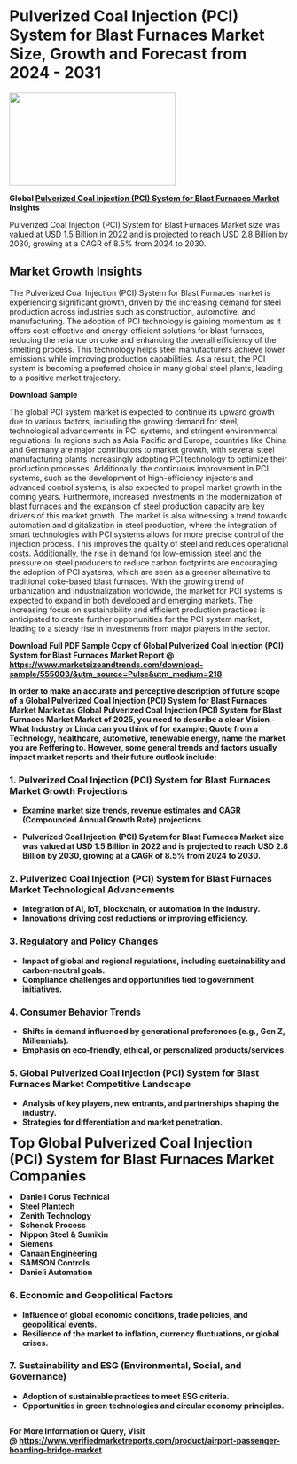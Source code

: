 <H1>Pulverized Coal Injection (PCI) System for Blast Furnaces Market Size, Growth and Forecast from 2024 - 2031</H1><img class="aligncenter size-medium wp-image-584254" src="https://thirdeyenews.in/wp-content/uploads/2024/09/Global-Market-Research-300x168.jpeg" alt="" width="300" height="168" /><p><strong>Global&nbsp;<a href="https://www.marketsizeandtrends.com/download-sample/555003/&amp;utm_source=Pulse&amp;utm_medium=218">Pulverized Coal Injection (PCI) System for Blast Furnaces Market</a> Insights</strong></p><p>Pulverized Coal Injection (PCI) System for Blast Furnaces Market size was valued at USD 1.5 Billion in 2022 and is projected to reach USD 2.8 Billion by 2030, growing at a CAGR of 8.5% from 2024 to 2030.</p><p><h2>Market Growth Insights</h2> <p>The Pulverized Coal Injection (PCI) System for Blast Furnaces market is experiencing significant growth, driven by the increasing demand for steel production across industries such as construction, automotive, and manufacturing. The adoption of PCI technology is gaining momentum as it offers cost-effective and energy-efficient solutions for blast furnaces, reducing the reliance on coke and enhancing the overall efficiency of the smelting process. This technology helps steel manufacturers achieve lower emissions while improving production capabilities. As a result, the PCI system is becoming a preferred choice in many global steel plants, leading to a positive market trajectory.</p> <p><strong>Download Sample</strong></p> <p>The global PCI system market is expected to continue its upward growth due to various factors, including the growing demand for steel, technological advancements in PCI systems, and stringent environmental regulations. In regions such as Asia Pacific and Europe, countries like China and Germany are major contributors to market growth, with several steel manufacturing plants increasingly adopting PCI technology to optimize their production processes. Additionally, the continuous improvement in PCI systems, such as the development of high-efficiency injectors and advanced control systems, is also expected to propel market growth in the coming years. Furthermore, increased investments in the modernization of blast furnaces and the expansion of steel production capacity are key drivers of this market growth. The market is also witnessing a trend towards automation and digitalization in steel production, where the integration of smart technologies with PCI systems allows for more precise control of the injection process. This improves the quality of steel and reduces operational costs. Additionally, the rise in demand for low-emission steel and the pressure on steel producers to reduce carbon footprints are encouraging the adoption of PCI systems, which are seen as a greener alternative to traditional coke-based blast furnaces. With the growing trend of urbanization and industrialization worldwide, the market for PCI systems is expected to expand in both developed and emerging markets. The increasing focus on sustainability and efficient production practices is anticipated to create further opportunities for the PCI system market, leading to a steady rise in investments from major players in the sector. <p><strong></p><p><span class=""><strong>Download Full PDF Sample Copy of Global Pulverized Coal Injection (PCI) System for Blast Furnaces Market Report</strong> @ <a href="https://www.marketsizeandtrends.com/download-sample/555003/&amp;utm_source=Pulse&amp;utm_medium=218" target="_blank">https://www.marketsizeandtrends.com/download-sample/555003/&amp;utm_source=Pulse&amp;utm_medium=218</a></span></p><p>In order to make an accurate and perceptive description of future scope of a Global&nbsp;Pulverized Coal Injection (PCI) System for Blast Furnaces Market Market as Global&nbsp;Pulverized Coal Injection (PCI) System for Blast Furnaces Market Market of 2025, you need to describe a clear Vision &ndash; What Industry or Linda can you think of for example: Quote from a Technology, healthcare, automotive, renewable energy, name the market you are Reffering to. However, some general trends and factors usually impact market reports and their future outlook include:</p><h3>1.&nbsp;<strong>Pulverized Coal Injection (PCI) System for Blast Furnaces Market Growth Projections</strong></h3><ul><li>Examine market size trends, revenue estimates and CAGR (Compounded Annual Growth Rate) projections.</li><li><p>Pulverized Coal Injection (PCI) System for Blast Furnaces Market size was valued at USD 1.5 Billion in 2022 and is projected to reach USD 2.8 Billion by 2030, growing at a CAGR of 8.5% from 2024 to 2030.</p></li></ul><h3>2.&nbsp;<strong>Pulverized Coal Injection (PCI) System for Blast Furnaces Market Technological Advancements</strong></h3><ul><li>Integration of AI, IoT, blockchain, or automation in the industry.</li><li>Innovations driving cost reductions or improving efficiency.</li></ul><h3>3.&nbsp;<strong>Regulatory and Policy Changes</strong></h3><ul><li>Impact of global and regional regulations, including sustainability and carbon-neutral goals.</li><li>Compliance challenges and opportunities tied to government initiatives.</li></ul><h3>4.&nbsp;<strong>Consumer Behavior Trends</strong></h3><ul><li>Shifts in demand influenced by generational preferences (e.g., Gen Z, Millennials).</li><li>Emphasis on eco-friendly, ethical, or personalized products/services.</li></ul><h3>5.&nbsp;<strong>Global Pulverized Coal Injection (PCI) System for Blast Furnaces Market Competitive Landscape</strong></h3><ul><li>Analysis of key players, new entrants, and partnerships shaping the industry.</li><li>Strategies for differentiation and market penetration.</li></ul><p data-pm-slice="1 1 []"><span style="color: inherit; font-family: inherit; font-size: 25px;">Top Global Pulverized Coal Injection (PCI) System for Blast Furnaces Market Companies</span></p><div class="" data-test-id=""><p><li>Danieli Corus Technical</li><li> Steel Plantech</li><li> Zenith Technology</li><li> Schenck Process</li><li> Nippon Steel & Sumikin</li><li> Siemens</li><li> Canaan Engineering</li><li> SAMSON Controls</li><li> Danieli Automation</li></p></div><h3>6.&nbsp;<strong>Economic and Geopolitical Factors</strong></h3><ul><li>Influence of global economic conditions, trade policies, and geopolitical events.</li><li>Resilience of the market to inflation, currency fluctuations, or global crises.</li></ul><h3>7.&nbsp;<strong>Sustainability and ESG (Environmental, Social, and Governance)</strong></h3><ul><li>Adoption of sustainable practices to meet ESG criteria.</li><li>Opportunities in green technologies and circular economy principles.</li></ul><h2><strong style="font-size: 14px;">For More Information or Query, Visit @&nbsp;</strong><a style="background-color: #ffffff; font-size: 14px;" href="https://www.marketsizeandtrends.com/report/pulverized-coal-injection-pci-system-for-blast-furnaces-market/" target="_blank">https://www.verifiedmarketreports.com/product/airport-passenger-boarding-bridge-market</a></h2>

